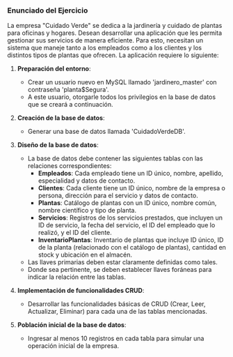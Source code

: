 ### Enunciado del Ejercicio

La empresa "Cuidado Verde" se dedica a la jardinería y cuidado de plantas para oficinas y hogares. Desean desarrollar una aplicación que les permita gestionar sus servicios de manera eficiente. Para esto, necesitan un sistema que maneje tanto a los empleados como a los clientes y los distintos tipos de plantas que ofrecen. La aplicación requiere lo siguiente:

1. **Preparación del entorno**:
    - Crear un usuario nuevo en MySQL llamado 'jardinero_master' con contraseña 'planta$Segura'.
    - A este usuario, otorgarle todos los privilegios en la base de datos que se creará a continuación.

2. **Creación de la base de datos**:
    - Generar una base de datos llamada 'CuidadoVerdeDB'.

3. **Diseño de la base de datos**:
    - La base de datos debe contener las siguientes tablas con las relaciones correspondientes:
      - **Empleados**: Cada empleado tiene un ID único, nombre, apellido, especialidad y datos de contacto.
      - **Clientes**: Cada cliente tiene un ID único, nombre de la empresa o persona, dirección para el servicio y datos de contacto.
      - **Plantas**: Catálogo de plantas con un ID único, nombre común, nombre científico y tipo de planta.
      - **Servicios**: Registros de los servicios prestados, que incluyen un ID de servicio, la fecha del servicio, el ID del empleado que lo realizó, y el ID del cliente.
      - **InventarioPlantas**: Inventario de plantas que incluye ID único, ID de la planta (relacionado con el catálogo de plantas), cantidad en stock y ubicación en el almacén.
    - Las llaves primarias deben estar claramente definidas como tales.
    - Donde sea pertinente, se deben establecer llaves foráneas para indicar la relación entre las tablas.

4. **Implementación de funcionalidades CRUD**:
    - Desarrollar las funcionalidades básicas de CRUD (Crear, Leer, Actualizar, Eliminar) para cada una de las tablas mencionadas.

5. **Población inicial de la base de datos**:
    - Ingresar al menos 10 registros en cada tabla para simular una operación inicial de la empresa.